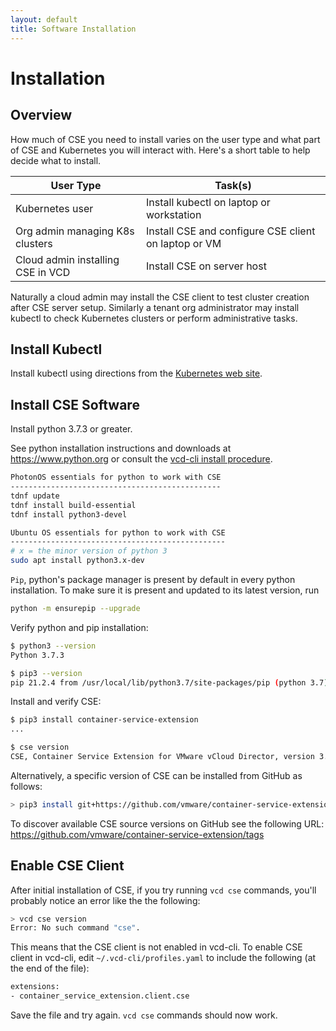 ```yaml
---
layout: default
title: Software Installation
---
```

# Installation

<a name="overview"></a>
## Overview

How much of CSE you need to install varies on the user type and what part
of CSE and Kubernetes you will interact with.  Here's a short table
to help decide what to install.

| User Type                         | Task(s)                                              |
|-----------------------------------|------------------------------------------------------|
| Kubernetes user                   | Install kubectl on laptop or workstation             |
| Org admin managing K8s clusters   | Install CSE and configure CSE client on laptop or VM |
| Cloud admin installing CSE in VCD | Install CSE on server host                           |

Naturally a cloud admin may install the CSE client to test cluster
creation after CSE server setup. Similarly a tenant org administrator
may install kubectl to check Kubernetes clusters or perform
administrative tasks.

<a name="kubectl"></a>
## Install Kubectl

Install kubectl using directions from the [Kubernetes web site](https://kubernetes.io/docs/tasks/tools/install-kubectl/).

<a name="getting_cse"></a>
## Install CSE Software

Install python 3.7.3 or greater.

See python installation instructions and downloads at <https://www.python.org> or
consult the [vcd-cli install procedure](https://vmware.github.io/vcd-cli/install.html).

```sh
PhotonOS essentials for python to work with CSE
-----------------------------------------------
tdnf update
tdnf install build-essential
tdnf install python3-devel

Ubuntu OS essentials for python to work with CSE
------------------------------------------------
# x = the minor version of python 3
sudo apt install python3.x-dev
```

`Pip`, python's package manager is present by default in every python installation.
To make sure it is present and updated to its latest version, run
```sh
python -m ensurepip --upgrade
```

Verify python and pip installation:
```sh
$ python3 --version
Python 3.7.3

$ pip3 --version
pip 21.2.4 from /usr/local/lib/python3.7/site-packages/pip (python 3.7)
```

Install and verify CSE:
```sh
$ pip3 install container-service-extension
...

$ cse version
CSE, Container Service Extension for VMware vCloud Director, version 3.1.3
```

Alternatively, a specific version of CSE can be installed from GitHub as
follows:
```sh
> pip3 install git+https://github.com/vmware/container-service-extension.git@3.1.0
```

To discover available CSE source versions on GitHub see the following URL:
<https://github.com/vmware/container-service-extension/tags>


<a name="enable_cse_vcd_cli"></a>
## Enable CSE Client

After initial installation of CSE, if you try running `vcd cse` commands,
you'll probably notice an error like the the following:
```sh
> vcd cse version
Error: No such command "cse".
```
This means that the CSE client is not enabled in vcd-cli.
To enable CSE client in vcd-cli, edit `~/.vcd-cli/profiles.yaml` to include the
following (at the end of the file):
```sh
extensions:
- container_service_extension.client.cse
```
Save the file and try again. `vcd cse` commands should now work.
